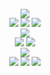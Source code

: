 
<p align="center">
<img src="https://img.shields.io/badge/python-3670A0?style=for-the-badge&logo=python&logoColor=ffdd54">
<br>
<img src="https://cdn.7tv.app/emote/65a5fa344ccf31a33fcee93d/4x.webp">  
<img src="https://cdn.7tv.app/emote/65704fcd3e9b1ba89607c44e/4x.webp"> 
<img src="https://cdn.7tv.app/emote/66852fbe7d8fadee7d783bc3/4x.webp"> 
<br>
<img src="https://cdn.7tv.app/emote/667fbb05641c6484d9e78a60/4x.webp"> 
<br>
<img src="https://cdn.7tv.app/emote/65bc5278eefefccee6b62a0f/4x.webp">  
<img src="https://cdn.7tv.app/emote/664631dd08e33d78b46c92d6/4x.webp"> 
<br>
<img src="https://cdn.7tv.app/emote/65759cef726dad15bdaf1323/4x.webp"> 
<br>
<img src="https://cdn.7tv.app/emote/63b60f22d12c9b3aff91d416/3x.webp"> 
<img src="https://cdn.7tv.app/emote/665c6fa7a4cae22f82d8ed29/4x.webp"> 
<img src="https://cdn.7tv.app/emote/63b60f22d12c9b3aff91d416/3x.webp"> 
</p>
